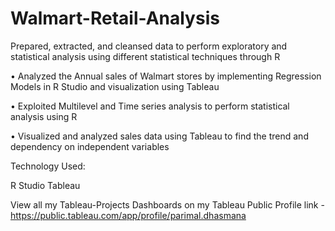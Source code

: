 # Walmart-Retail-Analysis

Prepared, extracted, and cleansed data to perform exploratory and statistical analysis using different statistical techniques through R

• Analyzed the Annual sales of Walmart stores by implementing Regression Models in R Studio and visualization using Tableau

• Exploited Multilevel and Time series analysis to perform statistical analysis using R

• Visualized and analyzed sales data using Tableau to find the trend and dependency on independent variables

Technology Used:

R Studio
Tableau


View all my Tableau-Projects Dashboards on my Tableau Public Profile link - https://public.tableau.com/app/profile/parimal.dhasmana
